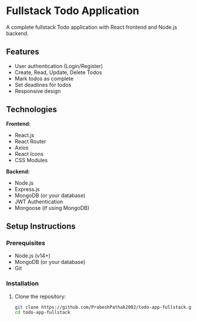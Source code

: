 # Fullstack Todo Application

A complete fullstack Todo application with React frontend and Node.js backend.

## Features

- User authentication (Login/Register)
- Create, Read, Update, Delete Todos
- Mark todos as complete
- Set deadlines for todos
- Responsive design

## Technologies

**Frontend:**
- React.js
- React Router
- Axios
- React Icons
- CSS Modules

**Backend:**
- Node.js
- Express.js
- MongoDB (or your database)
- JWT Authentication
- Mongoose (if using MongoDB)

## Setup Instructions

### Prerequisites
- Node.js (v14+)
- MongoDB (or your database)
- Git

### Installation

1. Clone the repository:
   ```bash
   git clone https://github.com/PrabeshPathak2002/todo-app-fullstack.git
   cd todo-app-fullstack